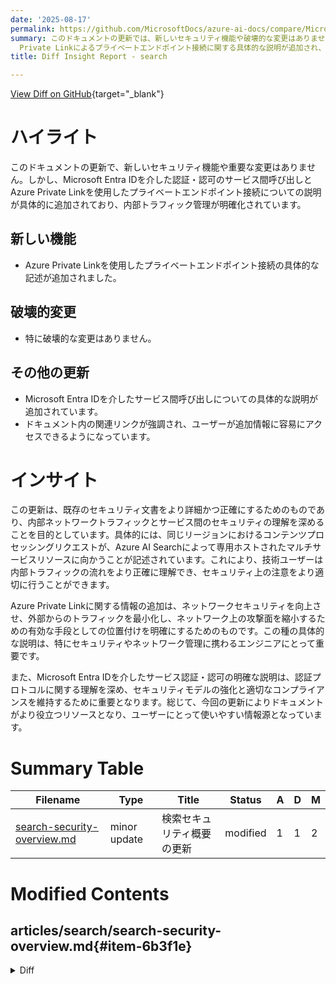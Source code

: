 ```yaml
---
date: '2025-08-17'
permalink: https://github.com/MicrosoftDocs/azure-ai-docs/compare/MicrosoftDocs:80a6ada...MicrosoftDocs:7708062
summary: このドキュメントの更新では、新しいセキュリティ機能や破壊的な変更はありませんが、Microsoft Entra IDを利用したサービス間呼び出しとAzure
  Private Linkによるプライベートエンドポイント接続に関する具体的な説明が追加され、内部トラフィック管理が明確にされています。これにより、ユーザーは安全なネットワーク構築に必要な情報を得ることができ、エンジニアにとって特に有用な内容となっています。
title: Diff Insight Report - search

---
```


[View Diff on GitHub](https://github.com/MicrosoftDocs/azure-ai-docs/compare/MicrosoftDocs:80a6ada...MicrosoftDocs:7708062){target="_blank"}

# ハイライト
このドキュメントの更新で、新しいセキュリティ機能や重要な変更はありません。しかし、Microsoft Entra IDを介した認証・認可のサービス間呼び出しとAzure Private Linkを使用したプライベートエンドポイント接続についての説明が具体的に追加されており、内部トラフィック管理が明確化されています。

## 新しい機能
- Azure Private Linkを使用したプライベートエンドポイント接続の具体的な記述が追加されました。

## 破壊的変更
- 特に破壊的な変更はありません。

## その他の更新
- Microsoft Entra IDを介したサービス間呼び出しについての具体的な説明が追加されています。
- ドキュメント内の関連リンクが強調され、ユーザーが追加情報に容易にアクセスできるようになっています。

# インサイト
この更新は、既存のセキュリティ文書をより詳細かつ正確にするためのものであり、内部ネットワークトラフィックとサービス間のセキュリティの理解を深めることを目的としています。具体的には、同じリージョンにおけるコンテンツプロセッシングリクエストが、Azure AI Searchによって専用ホストされたマルチサービスリソースに向かうことが記述されています。これにより、技術ユーザーは内部トラフィックの流れをより正確に理解でき、セキュリティ上の注意をより適切に行うことができます。

Azure Private Linkに関する情報の追加は、ネットワークセキュリティを向上させ、外部からのトラフィックを最小化し、ネットワーク上の攻撃面を縮小するための有効な手段としての位置付けを明確にするためのものです。この種の具体的な説明は、特にセキュリティやネットワーク管理に携わるエンジニアにとって重要です。

また、Microsoft Entra IDを介したサービス認証・認可の明確な説明は、認証プロトコルに関する理解を深め、セキュリティモデルの強化と適切なコンプライアンスを維持するために重要となります。総じて、今回の更新によりドキュメントがより役立つリソースとなり、ユーザーにとって使いやすい情報源となっています。

# Summary Table
|  Filename  | Type |    Title    | Status | A  | D  | M  |
|------------|------|-------------|--------|----|----|----|
| [search-security-overview.md](#item-6b3f1e) | minor update | 検索セキュリティ概要の更新 | modified | 1 | 1 | 2 | 


# Modified Contents
## articles/search/search-security-overview.md{#item-6b3f1e}

<details>
<summary>Diff</summary>
````diff
@@ -92,7 +92,7 @@ Internal requests are secured and managed by Microsoft. You can't configure or c
 Internal traffic consists of:
 
 + Service-to-service calls for tasks like authentication and authorization through Microsoft Entra ID, resource logging sent to Azure Monitor, and [private endpoint connections](service-create-private-endpoint.md) that utilize Azure Private Link.
-+ Requests made to Azure AI services APIs for [built-in skills](cognitive-search-predefined-skills.md)
++ Requests for [built-in skills processing](cognitive-search-predefined-skills.md), with same-region requests directed to an internally hosted Azure AI multi-service resource used exclusively for built-in skills processing by Azure AI Search.
 + Requests made to the various models that support [semantic ranking](semantic-search-overview.md#availability-and-pricing).
 
 <a name="service-access-and-authentication"></a>
````
</details>

### Summary

```json
{
    "modification_type": "minor update",
    "modification_title": "検索セキュリティ概要の更新"
}
```

### Explanation
このコードの差分は、"search-security-overview.md"というドキュメントにおけるマイナーな更新を示しています。主な変更は、内部トラフィックに関する説明の一部を修正し、Microsoft Entra IDを介した認証や認可のサービス間呼び出し、リソースログをAzure Monitorに送信することに加え、Azure Private Linkを利用したプライベートエンドポイント接続についての具体的な記述が追加されました。

具体的には、リクエストが「コンテンツ」のプロセッシングに関して、同じリージョンでのリクエストがAzure AI Searchによって専用にホストされているマルチサービスリソースに向かうことが明確に説明されています。この変更により、ドキュメントはより正確で理解しやすいものになりました。また、対応するリンクも強調されており、ユーザーがさらに詳しい情報を得られるよう配慮されています。


